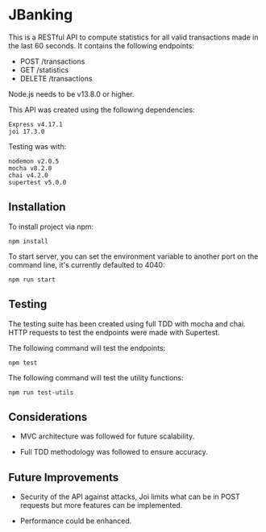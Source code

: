 # JBanking

This is a RESTful API to compute statistics for all valid transactions made in the last 60 seconds.
It contains the following endpoints:

- POST /transactions
- GET /statistics
- DELETE /transactions

Node.js needs to be v13.8.0 or higher.

This API was created using the following dependencies:

```
Express v4.17.1
joi 17.3.0
```

Testing was with:

```
nodemon v2.0.5
mocha v8.2.0
chai v4.2.0
supertest v5.0.0
```

## Installation

To install project via npm:

```
npm install
```

To start server, you can set the environment variable to another port on the command line, it's currently defaulted to 4040:

```
npm run start
```

## Testing

The testing suite has been created using full TDD with mocha and chai. HTTP requests to test the endpoints were made with Supertest.

The following command will test the endpoints:

```
npm test
```

The following command will test the utility functions:

```
npm run test-utils
```

## Considerations

- MVC architecture was followed for future scalability.

- Full TDD methodology was followed to ensure accuracy.

## Future Improvements

- Security of the API against attacks, Joi limits what can be in POST requests but more features can be implemented.

- Performance could be enhanced.
